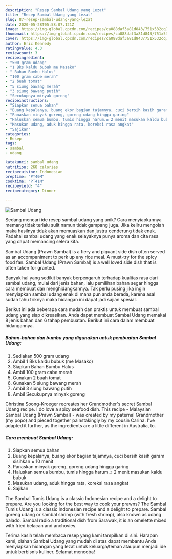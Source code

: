 ```yaml
---
description: "Resep Sambal Udang yang Lezat"
title: "Resep Sambal Udang yang Lezat"
slug: 87-resep-sambal-udang-yang-lezat
date: 2020-05-28T05:58:07.121Z
image: https://img-global.cpcdn.com/recipes/ca088daf3a81d843/751x532cq70/sambal-udang-foto-resep-utama.jpg
thumbnail: https://img-global.cpcdn.com/recipes/ca088daf3a81d843/751x532cq70/sambal-udang-foto-resep-utama.jpg
cover: https://img-global.cpcdn.com/recipes/ca088daf3a81d843/751x532cq70/sambal-udang-foto-resep-utama.jpg
author: Eric Kennedy
ratingvalue: 4.3
reviewcount: 3
recipeingredient:
- "500 gram udang"
- "1 Bks kaldu bubuk me Masako"
- " Bahan Bumbu Halus"
- "100 gram cabe merah"
- "2 buah tomat"
- "5 siung bawang merah"
- "3 siung bawang putih"
- "Secukupnya minyak goreng"
recipeinstructions:
- "Siapkan semua bahan"
- "Buang kepalanya, buang ekor bagian tajamnya, cuci bersih kasih garam sisihkan ± 10 menit"
- "Panaskan minyak goreng, goreng udang hingga garing"
- "Haluskan semua bumbu, tumis hingga harum.± 2 menit masukan kaldu bubuk"
- "Masukan udang, aduk hingga rata, koreksi rasa angkat"
- "Sajikan"
categories:
- Resep
tags:
- sambal
- udang

katakunci: sambal udang 
nutrition: 268 calories
recipecuisine: Indonesian
preptime: "PT40M"
cooktime: "PT41M"
recipeyield: "4"
recipecategory: Dinner

---
```



![Sambal Udang](https://img-global.cpcdn.com/recipes/ca088daf3a81d843/751x532cq70/sambal-udang-foto-resep-utama.jpg)

Sedang mencari ide resep sambal udang yang unik? Cara menyiapkannya memang tidak terlalu sulit namun tidak gampang juga. Jika keliru mengolah maka hasilnya tidak akan memuaskan dan justru cenderung tidak enak. Padahal sambal udang yang enak selayaknya punya aroma dan cita rasa yang dapat memancing selera kita.

Sambal Udang (Prawn Sambal) is a fiery and piquant side dish often served as an accompaniment to perk up any rice meal. A must-try for the spicy food fan. Sambal Udang (Prawn Sambal) is a well loved side dish that is often taken for granted.

Banyak hal yang sedikit banyak berpengaruh terhadap kualitas rasa dari sambal udang, mulai dari jenis bahan, lalu pemilihan bahan segar hingga cara membuat dan menghidangkannya. Tak perlu pusing jika ingin menyiapkan sambal udang enak di mana pun anda berada, karena asal sudah tahu triknya maka hidangan ini dapat jadi sajian spesial.


Berikut ini ada beberapa cara mudah dan praktis untuk membuat sambal udang yang siap dikreasikan. Anda dapat membuat Sambal Udang memakai 8 jenis bahan dan 6 tahap pembuatan. Berikut ini cara dalam membuat hidangannya.

<!--inarticleads1-->

##### Bahan-bahan dan bumbu yang digunakan untuk pembuatan Sambal Udang:

1. Sediakan 500 gram udang
1. Ambil 1 Bks kaldu bubuk (me Masako)
1. Siapkan  Bahan Bumbu Halus
1. Ambil 100 gram cabe merah
1. Gunakan 2 buah tomat
1. Gunakan 5 siung bawang merah
1. Ambil 3 siung bawang putih
1. Ambil Secukupnya minyak goreng


Christina Soong-Kroeger recreates her Grandmother&#39;s secret Sambal Udang recipe. I do love a spicy seafood dish. This recipe - Malaysian Sambal Udang (Prawn Sambal) - was created by my paternal Grandmother (my popo) and pieced together painstakingly by my cousin Carina. I&#39;ve adapted it further, as the ingredients are a little different in Australia, to. 

<!--inarticleads2-->

##### Cara membuat Sambal Udang:

1. Siapkan semua bahan
1. Buang kepalanya, buang ekor bagian tajamnya, cuci bersih kasih garam sisihkan ± 10 menit
1. Panaskan minyak goreng, goreng udang hingga garing
1. Haluskan semua bumbu, tumis hingga harum.± 2 menit masukan kaldu bubuk
1. Masukan udang, aduk hingga rata, koreksi rasa angkat
1. Sajikan


The Sambal Tumis Udang is a classic Indonesian recipe and a delight to prepare. Are you looking for the best way to cook your prawns? The Sambal Tumis Udang is a classic Indonesian recipe and a delight to prepare. Sambal goreng udang or sambal shrimp (with fresh shrimp), also known as udang balado. Sambal radio a traditional dish from Sarawak, it is an omelette mixed with fried belacan and anchovies. 

Terima kasih telah membaca resep yang kami tampilkan di sini. Harapan kami, olahan Sambal Udang yang mudah di atas dapat membantu Anda menyiapkan hidangan yang lezat untuk keluarga/teman ataupun menjadi ide untuk berbisnis kuliner. Selamat mencoba!

